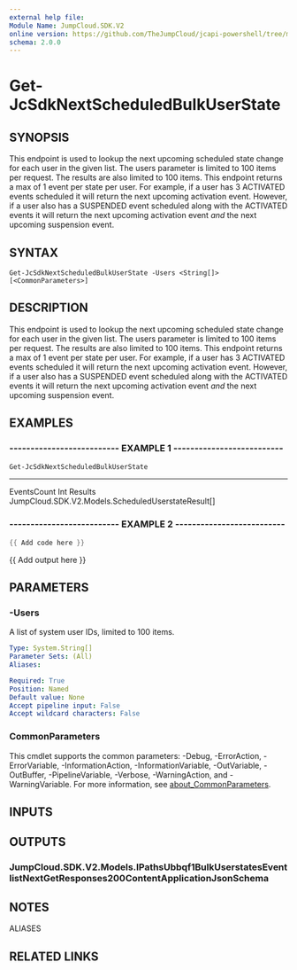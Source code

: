```yaml
---
external help file:
Module Name: JumpCloud.SDK.V2
online version: https://github.com/TheJumpCloud/jcapi-powershell/tree/master/SDKs/PowerShell/JumpCloud.SDK.V2/docs/exports/Get-JcSdkNextScheduledBulkUserState.md
schema: 2.0.0
---
```


# Get-JcSdkNextScheduledBulkUserState

## SYNOPSIS
This endpoint is used to lookup the next upcoming scheduled state change for each user in the
given list.
The users parameter is limited to 100 items per request.
The results are also limited
to 100 items.
This endpoint returns a max of 1 event per state per user.
For example, if a user
has 3 ACTIVATED events scheduled it will return the next upcoming activation event.
However, if a
user also has a SUSPENDED event scheduled along with the ACTIVATED events it will return the next
upcoming activation event _and_ the next upcoming suspension event.

## SYNTAX

```
Get-JcSdkNextScheduledBulkUserState -Users <String[]> [<CommonParameters>]
```

## DESCRIPTION
This endpoint is used to lookup the next upcoming scheduled state change for each user in the
given list.
The users parameter is limited to 100 items per request.
The results are also limited
to 100 items.
This endpoint returns a max of 1 event per state per user.
For example, if a user
has 3 ACTIVATED events scheduled it will return the next upcoming activation event.
However, if a
user also has a SUSPENDED event scheduled along with the ACTIVATED events it will return the next
upcoming activation event _and_ the next upcoming suspension event.

## EXAMPLES

### -------------------------- EXAMPLE 1 --------------------------
```powershell
Get-JcSdkNextScheduledBulkUserState
```

----        ----------
EventsCount Int
Results     JumpCloud.SDK.V2.Models.ScheduledUserstateResult[]

### -------------------------- EXAMPLE 2 --------------------------
```powershell
{{ Add code here }}
```

{{ Add output here }}

## PARAMETERS

### -Users
A list of system user IDs, limited to 100 items.

```yaml
Type: System.String[]
Parameter Sets: (All)
Aliases:

Required: True
Position: Named
Default value: None
Accept pipeline input: False
Accept wildcard characters: False
```

### CommonParameters
This cmdlet supports the common parameters: -Debug, -ErrorAction, -ErrorVariable, -InformationAction, -InformationVariable, -OutVariable, -OutBuffer, -PipelineVariable, -Verbose, -WarningAction, and -WarningVariable. For more information, see [about_CommonParameters](http://go.microsoft.com/fwlink/?LinkID=113216).

## INPUTS

## OUTPUTS

### JumpCloud.SDK.V2.Models.IPathsUbbqf1BulkUserstatesEventlistNextGetResponses200ContentApplicationJsonSchema

## NOTES

ALIASES

## RELATED LINKS

